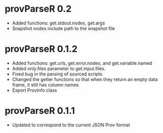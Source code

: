 # provParseR 0.2

* Added functions: get.stdout.nodes, get.args
* Snapshot nodes include path to the snapshot file

# provParseR 0.1.2

* Added functions: get.urls, get.error.nodes, and get.variable.named
* Added only.files parameter to get.input.files.
* Fixed bug in the parsing of sourced scripts
* Changed the getter functions so that when they return an empty data frame, it still has column names
* Export ProvInfo class

# provParseR 0.1.1

* Updated to correspond to the current JSON Prov format
